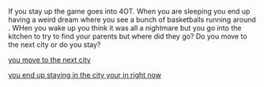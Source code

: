If you stay up the game goes into 4OT. When you are sleeping  you end up having a weird dream where you see a bunch of basketballs running around . WHen you wake up you think it was all a nightmare but you go into the kitchen to try to find your parents but where did they go? Do you move to the next city or do you stay?

[you move to the next city](move.md)

[you end up staying in the city your in right now](stay.md)
